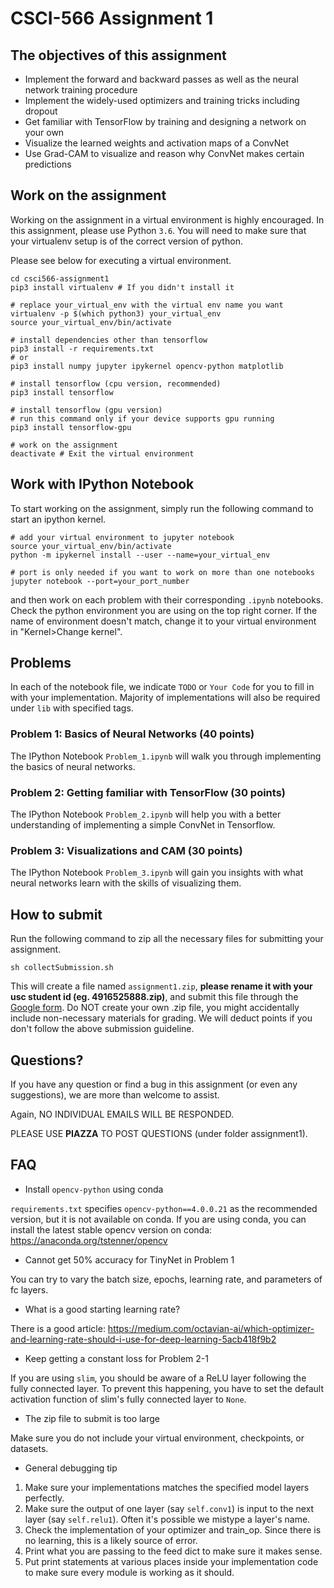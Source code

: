 # CSCI-566 Assignment 1

## The objectives of this assignment
* Implement the forward and backward passes as well as the neural network training procedure
* Implement the widely-used optimizers and training tricks including dropout
* Get familiar with TensorFlow by training and designing a network on your own
* Visualize the learned weights and activation maps of a ConvNet
* Use Grad-CAM to visualize and reason why ConvNet makes certain predictions

## Work on the assignment
Working on the assignment in a virtual environment is highly encouraged.
In this assignment, please use Python `3.6`.
You will need to make sure that your virtualenv setup is of the correct version of python.

Please see below for executing a virtual environment.
```shell
cd csci566-assignment1
pip3 install virtualenv # If you didn't install it

# replace your_virtual_env with the virtual env name you want
virtualenv -p $(which python3) your_virtual_env
source your_virtual_env/bin/activate

# install dependencies other than tensorflow
pip3 install -r requirements.txt
# or
pip3 install numpy jupyter ipykernel opencv-python matplotlib

# install tensorflow (cpu version, recommended)
pip3 install tensorflow

# install tensorflow (gpu version)
# run this command only if your device supports gpu running
pip3 install tensorflow-gpu

# work on the assignment
deactivate # Exit the virtual environment
```

## Work with IPython Notebook
To start working on the assignment, simply run the following command to start an ipython kernel.
```shell
# add your virtual environment to jupyter notebook
source your_virtual_env/bin/activate
python -m ipykernel install --user --name=your_virtual_env

# port is only needed if you want to work on more than one notebooks
jupyter notebook --port=your_port_number

```
and then work on each problem with their corresponding `.ipynb` notebooks.
Check the python environment you are using on the top right corner.
If the name of environment doesn't match, change it to your virtual environment in "Kernel>Change kernel".

## Problems
In each of the notebook file, we indicate `TODO` or `Your Code` for you to fill in with your implementation.
Majority of implementations will also be required under `lib` with specified tags.

### Problem 1: Basics of Neural Networks (40 points)
The IPython Notebook `Problem_1.ipynb` will walk you through implementing the basics of neural networks.

### Problem 2: Getting familiar with TensorFlow (30 points)
The IPython Notebook `Problem_2.ipynb` will help you with a better understanding of implementing a simple ConvNet in Tensorflow.

### Problem 3: Visualizations and CAM (30 points)
The IPython Notebook `Problem_3.ipynb` will gain you insights with what neural networks learn with the skills of visualizing them.

## How to submit

Run the following command to zip all the necessary files for submitting your assignment.

```shell
sh collectSubmission.sh
```

This will create a file named `assignment1.zip`, **please rename it with your usc student id (eg. 4916525888.zip)**, and submit this file through the [Google form](https://forms.gle/EZE5KVJ6PNt6TddZ7).
Do NOT create your own .zip file, you might accidentally include non-necessary materials for grading.
We will deduct points if you don't follow the above submission guideline.

## Questions?
If you have any question or find a bug in this assignment (or even any suggestions), we are more than welcome to assist.

Again, NO INDIVIDUAL EMAILS WILL BE RESPONDED.

PLEASE USE **PIAZZA** TO POST QUESTIONS (under folder assignment1).

## FAQ

- Install `opencv-python` using conda

`requirements.txt` specifies `opencv-python==4.0.0.21` as the recommended version, but it is not available on conda.
If you are using conda, you can install the latest stable opencv version on conda: https://anaconda.org/tstenner/opencv

- Cannot get 50% accuracy for TinyNet in Problem 1

You can try to vary the batch size, epochs, learning rate, and parameters of fc layers.

- What is a good starting learning rate?

There is a good article: https://medium.com/octavian-ai/which-optimizer-and-learning-rate-should-i-use-for-deep-learning-5acb418f9b2

- Keep getting a constant loss for Problem 2-1

If you are using `slim`, you should be aware of a ReLU layer following the fully connected layer.
To prevent this happening, you have to set the default activation function of slim's fully connected layer to `None`.

- The zip file to submit is too large

Make sure you do not include your virtual environment, checkpoints, or datasets.

- General debugging tip
1. Make sure your implementations matches the specified model layers perfectly.
2. Make sure the output of one layer (say `self.conv1`) is input to the next layer (say `self.relu1`). Often it's possible we mistype a layer's name.
3. Check the implementation of your optimizer and train_op. Since there is no learning, this is a likely source of error.
4. Print what you are passing to the feed dict to make sure it makes sense.
5. Put print statements at various places inside your implementation code to make sure every module is working as it should.


